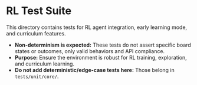 # RL Test Suite

This directory contains tests for RL agent integration, early learning mode, and curriculum features.

- **Non-determinism is expected:** These tests do not assert specific board states or outcomes, only valid behaviors and API compliance.
- **Purpose:** Ensure the environment is robust for RL training, exploration, and curriculum learning.
- **Do not add deterministic/edge-case tests here:** Those belong in `tests/unit/core/`. 